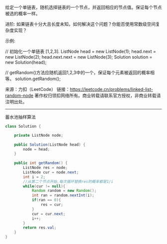 给定一个单链表，随机选择链表的一个节点，并返回相应的节点值。保证每个节点被选的概率一样。

进阶:
如果链表十分大且长度未知，如何解决这个问题？你能否使用常数级空间复杂度实现？

示例:

// 初始化一个单链表 [1,2,3].
ListNode head = new ListNode(1);
head.next = new ListNode(2);
head.next.next = new ListNode(3);
Solution solution = new Solution(head);

// getRandom()方法应随机返回1,2,3中的一个，保证每个元素被返回的概率相等。
solution.getRandom();

来源：力扣（LeetCode）
链接：https://leetcode.cn/problems/linked-list-random-node
著作权归领扣网络所有。商业转载请联系官方授权，非商业转载请注明出处。

----

蓄水池抽样算法

```java
class Solution {

    private ListNode node;
    
    public Solution(ListNode head) {
        node = head;
    }
    
    public int getRandom() {
        ListNode res = node;
        ListNode cur = node.next;
        int i = 2;
        //从第二个节点开始,每次循环替换res的概率都是1/i
        while(cur != null){
            Random random = new Random();
            int ran = random.nextInt(i);
            if(ran == 0){
                res = cur;
            }
            cur = cur.next;
            i++;
        }
        return res.val;
    }
}
```